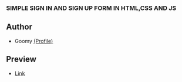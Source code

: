 ### SIMPLE SIGN IN AND SIGN UP FORM IN HTML,CSS AND JS
## Author
  * Goomy [(Profile)](https://github.com/goomy-wright)
## Preview
  * [Link](https://goomy-wright.github.io/sign-in-form/)
